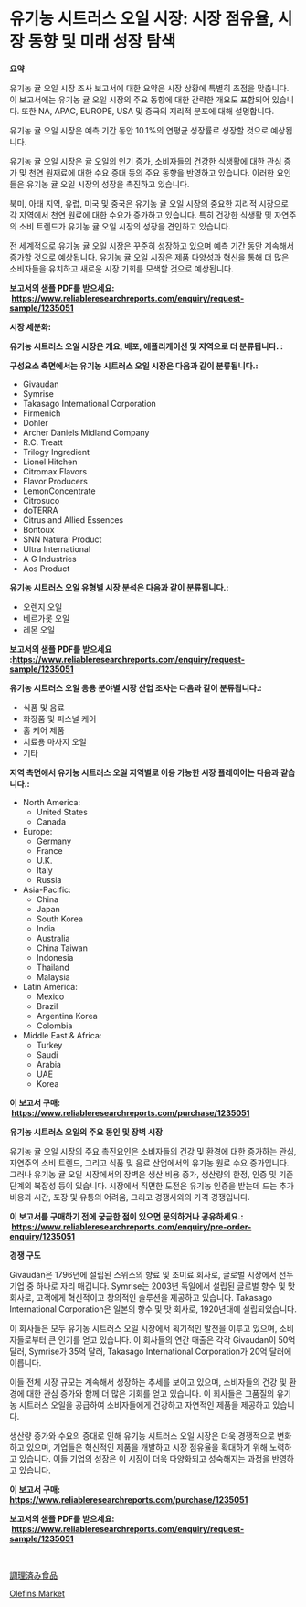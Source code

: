 <p><h1>유기농 시트러스 오일 시장: 시장 점유율, 시장 동향 및 미래 성장 탐색</h1></p><p><strong>요약</strong></p>
<p><p>유기농 귤 오일 시장 조사 보고서에 대한 요약은 시장 상황에 특별히 초점을 맞춥니다. 이 보고서에는 유기농 귤 오일 시장의 주요 동향에 대한 간략한 개요도 포함되어 있습니다. 또한 NA, APAC, EUROPE, USA 및 중국의 지리적 분포에 대해 설명합니다. </p><p>유기농 귤 오일 시장은 예측 기간 동안 10.1%의 연평균 성장률로 성장할 것으로 예상됩니다.</p><p>유기농 귤 오일 시장은 귤 오일의 인기 증가, 소비자들의 건강한 식생활에 대한 관심 증가 및 천연 원재료에 대한 수요 증대 등의 주요 동향을 반영하고 있습니다. 이러한 요인들은 유기농 귤 오일 시장의 성장을 촉진하고 있습니다.</p><p>북미, 아태 지역, 유럽, 미국 및 중국은 유기농 귤 오일 시장의 중요한 지리적 시장으로 각 지역에서 천연 원료에 대한 수요가 증가하고 있습니다. 특히 건강한 식생활 및 자연주의 소비 트렌드가 유기농 귤 오일 시장의 성장을 견인하고 있습니다.</p><p>전 세계적으로 유기농 귤 오일 시장은 꾸준히 성장하고 있으며 예측 기간 동안 계속해서 증가할 것으로 예상됩니다. 유기농 귤 오일 시장은 제품 다양성과 혁신을 통해 더 많은 소비자들을 유치하고 새로운 시장 기회를 모색할 것으로 예상됩니다.</p></p>
<p><strong>보고서의 샘플 PDF를 받으세요: &nbsp;<a href="https://www.reliableresearchreports.com/enquiry/request-sample/1235051">https://www.reliableresearchreports.com/enquiry/request-sample/1235051</a></strong></p>
<p><strong>시장 세분화:</strong></p>
<p><strong> 유기농 시트러스 오일 시장은 개요, 배포, 애플리케이션 및 지역으로 더 분류됩니다. :</strong></p>
<p><strong>구성요소 측면에서는 유기농 시트러스 오일 시장은 다음과 같이 분류됩니다.:</strong></p>
<p><ul><li>Givaudan</li><li>Symrise</li><li>Takasago International Corporation</li><li>Firmenich</li><li>Dohler</li><li>Archer Daniels Midland Company</li><li>R.C. Treatt</li><li>Trilogy Ingredient</li><li>Lionel Hitchen</li><li>Citromax Flavors</li><li>Flavor Producers</li><li>LemonConcentrate</li><li>Citrosuco</li><li>doTERRA</li><li>Citrus and Allied Essences</li><li>Bontoux</li><li>SNN Natural Product</li><li>Ultra International</li><li>A G Industries</li><li>Aos Product</li></ul></p>
<p><strong> 유기농 시트러스 오일 유형별 시장 분석은 다음과 같이 분류됩니다.:</strong></p>
<p><ul><li>오렌지 오일</li><li>베르가못 오일</li><li>레몬 오일</li></ul></p>
<p><strong>보고서의 샘플 PDF를 받으세요 :<a href="https://www.reliableresearchreports.com/enquiry/request-sample/1235051">https://www.reliableresearchreports.com/enquiry/request-sample/1235051</a></strong></p>
<p><strong> 유기농 시트러스 오일 응용 분야별 시장 산업 조사는 다음과 같이 분류됩니다.:</strong></p>
<p><ul><li>식품 및 음료</li><li>화장품 및 퍼스널 케어</li><li>홈 케어 제품</li><li>치료용 마사지 오일</li><li>기타</li></ul></p>
<p><strong>지역 측면에서 유기농 시트러스 오일 지역별로 이용 가능한 시장 플레이어는 다음과 같습니다.:</strong></p>
<p><ul>
    <li>
        North America:
        <ul>
            <li>United States</li>
            <li>Canada</li>
        </ul>
    </li>
    <li>
        Europe:
        <ul>
            <li>Germany</li>
            <li>France</li>
            <li>U.K.</li>
            <li>Italy</li>
            <li>Russia</li>
        </ul>
    </li>
    <li>
        Asia-Pacific:
        <ul>
            <li>China</li>
            <li>Japan</li>
            <li>South Korea</li>
            <li>India</li>
            <li>Australia</li>
            <li>China Taiwan</li>
            <li>Indonesia</li>
            <li>Thailand</li>
            <li>Malaysia</li>
        </ul>
    </li>
    <li>
        Latin America:
        <ul>
            <li>Mexico</li>
            <li>Brazil</li>
            <li>Argentina Korea</li>
            <li>Colombia</li>
        </ul>
    </li>
    <li>
        Middle East & Africa:
        <ul>
            <li>Turkey</li>
            <li>Saudi</li>
            <li>Arabia</li>
            <li>UAE</li>
            <li>Korea</li>
        </ul>
    </li>
    </ul></p>
<p><strong>이 보고서 구매: &nbsp;<a href="https://www.reliableresearchreports.com/purchase/1235051">https://www.reliableresearchreports.com/purchase/1235051</a></strong></p>
<p><strong>유기농 시트러스 오일의 주요 동인 및 장벽 시장</strong></p>
<p><p>유기농 귤 오일 시장의 주요 촉진요인은 소비자들의 건강 및 환경에 대한 증가하는 관심, 자연주의 소비 트렌드, 그리고 식품 및 음료 산업에서의 유기농 원료 수요 증가입니다. 그러나 유기농 귤 오일 시장에서의 장벽은 생산 비용 증가, 생산량의 한정, 인증 및 기준 단계의 복잡성 등이 있습니다. 시장에서 직면한 도전은 유기농 인증을 받는데 드는 추가 비용과 시간, 포장 및 유통의 어려움, 그리고 경쟁사와의 가격 경쟁입니다.</p></p>
<p><strong>이 보고서를 구매하기 전에 궁금한 점이 있으면 문의하거나 공유하세요.: &nbsp;<a href="https://www.reliableresearchreports.com/enquiry/pre-order-enquiry/1235051">https://www.reliableresearchreports.com/enquiry/pre-order-enquiry/1235051</a></strong></p>
<p><strong>경쟁 구도</strong></p>
<p><p>Givaudan은 1796년에 설립된 스위스의 향료 및 조미료 회사로, 글로벌 시장에서 선두 기업 중 하나로 자리 매깁니다. Symrise는 2003년 독일에서 설립된 글로벌 향수 및 맛 회사로, 고객에게 혁신적이고 창의적인 솔루션을 제공하고 있습니다. Takasago International Corporation은 일본의 향수 및 맛 회사로, 1920년대에 설립되었습니다.</p><p>이 회사들은 모두 유기농 시트러스 오일 시장에서 획기적인 발전을 이루고 있으며, 소비자들로부터 큰 인기를 얻고 있습니다. 이 회사들의 연간 매출은 각각 Givaudan이 50억 달러, Symrise가 35억 달러, Takasago International Corporation가 20억 달러에 이릅니다.</p><p>이들 전체 시장 규모는 계속해서 성장하는 추세를 보이고 있으며, 소비자들의 건강 및 환경에 대한 관심 증가와 함께 더 많은 기회를 얻고 있습니다. 이 회사들은 고품질의 유기농 시트러스 오일을 공급하여 소비자들에게 건강하고 자연적인 제품을 제공하고 있습니다.</p><p>생산량 증가와 수요의 증대로 인해 유기농 시트러스 오일 시장은 더욱 경쟁적으로 변화하고 있으며, 기업들은 혁신적인 제품을 개발하고 시장 점유율을 확대하기 위해 노력하고 있습니다. 이들 기업의 성장은 이 시장이 더욱 다양화되고 성숙해지는 과정을 반영하고 있습니다.</p></p>
<p><strong>이 보고서 구매: &nbsp; <a href="https://www.reliableresearchreports.com/purchase/1235051">https://www.reliableresearchreports.com/purchase/1235051</a></strong></p>
<p><strong>보고서의 샘플 PDF를 받으세요: &nbsp;<a href="https://www.reliableresearchreports.com/enquiry/request-sample/1235051">https://www.reliableresearchreports.com/enquiry/request-sample/1235051</a></strong><strong></strong></p>
<p>&nbsp;</p>
<p><p><a href="https://github.com/SarahFahey88/Market-Research-Report-List-1/blob/main/448347412859.md">調理済み食品</a></p><p><a href="https://pretty-mail-caf.notion.site/Olefins-Market-Centers-on-Aspects-such-as-Market-Growth-Market-Share-Market-Opportunity-and-Proje-8601f6fe52dc46bc84475fe169d1d1cf">Olefins Market</a></p></p>